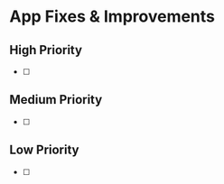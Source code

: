 # App Fixes & Improvements

## High Priority
- [ ]

## Medium Priority  
- [ ] 

## Low Priority
- [ ] 
